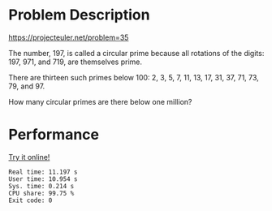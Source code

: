 # Problem Description

https://projecteuler.net/problem=35

The number, 197, is called a circular prime because all rotations of the digits: 197, 971, and 719, are themselves prime.

There are thirteen such primes below 100: 2, 3, 5, 7, 11, 13, 17, 31, 37, 71, 73, 79, and 97.

How many circular primes are there below one million?

# Performance

[Try it online!](https://tio.run/##dVPBbsIwDL3zFUaTUCJKaJl2QRo77cBpk3ZEqAqtC5HSlCUp64F/Z0mhUFo4NG387Gf72UUpKqFPp5fhtDR6uhFqiuoAWJsHKWZ5kZYS4VsXG4l5@PoGaTEAcMgehIn3WuRIIho48xwyLg320NkFtbrsgxWFvx0qqGABszM3wKcqc8al/CBkxpguSpWSec7tjplfbV0MdZSZIorCZAEac1IF4C7DdwgBVUodi3sNmmy6sNxiLIWxZLVDnsIRLBdyHUBTur/CeAw1vH4U6A@f5ezfRvpenlVNItqtwPW1Qe2rrQ2iUIY2TVf1eVzAUlncomap2AprCG3svZR1eDfKaXWLa4uwRRtfw0gcQBgAT5JLP@7rsaNXtu3YRydRAKteg24cRx@2pk94n/HVw0/czC3pKFH5sa/WN1XdFiVCJ6Xk@rZOXTnvE1z1uu3Y6LqMo4jeqwamkAdsKCPGojgMQ/80ND9WI89ZJqR1ffeonvh0qm47t9pvaqnrWX6xfWlN609kdXGD0@kf)

```
Real time: 11.197 s
User time: 10.954 s
Sys. time: 0.214 s
CPU share: 99.75 %
Exit code: 0
```